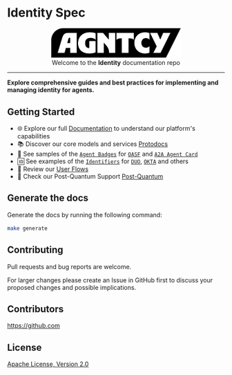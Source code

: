 # Identity Spec

<p align="center">
  <a href="https://agntcy.org">
    <picture>
      <source media="(prefers-color-scheme: dark)" srcset="img/_logo-Agntcy_White@2x.png" width="300">
      <img alt="" src="img/_logo-Agntcy_FullColor@2x.png" width="300">
    </picture>
  </a>
  <br />
  <caption>Welcome to the <b>Identity</b> documentation repo</caption>
</p>

---

**Explore comprehensive guides and best practices for implementing and managing identity for agents.**

## Getting Started

- 🌐 Explore our full [Documentation](https://musical-adventure-w65ozok.pages.github.io) to understand our platform's capabilities
- 📚 Discover our core models and services [Protodocs](https://musical-adventure-w65ozok.pages.github.io/protodocs/agntcy/identity/core/v1alpha1/id.proto)
- 🎨 See samples of the [`Agent Badges`](https://musical-adventure-w65ozok.pages.github.io/docs/vc/agent-badge) for [`OASF`](https://schema.oasf.agntcy.org/schema/objects/agent) and [`A2A Agent Card`](https://github.com/google/A2A/blob/main/specification/json/a2a.json#AgentCard)
- 🆔 See examples of the [`Identifiers`](https://musical-adventure-w65ozok.pages.github.io/docs/id/examples) for [`DUO`](https://duo.com), [`OKTA`](https://okta.com) and others
- 🔄 Review our [User Flows](https://musical-adventure-w65ozok.pages.github.io/docs/specs/flows/agntcy_user/)
- 🔐 Check our Post-Quantum Support [Post-Quantum](https://musical-adventure-w65ozok.pages.github.io/docs/standards/post-quantum-safe)

## Generate the docs

Generate the docs by running the following command:

```bash
make generate
```

## Contributing

Pull requests and bug reports are welcome.

For larger changes please create an Issue in GitHub first to discuss your
proposed changes and possible implications.

## Contributors

https://github.com

## License

[Apache License, Version 2.0](https://www.apache.org/licenses/LICENSE-2.0)
